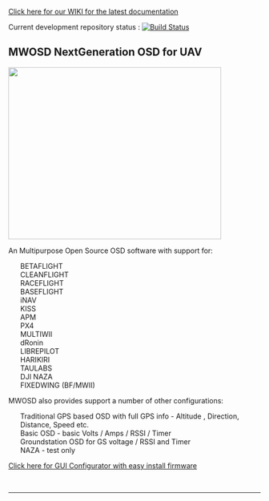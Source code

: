 

<a href='https://github.com/ShikOfTheRa/scarab-osd/wiki' target='_blank'>Click here for our WIKI for the latest documentation</a><br>

Current development repository status : [![Build Status](https://travis-ci.org/ShikOfTheRa/scarab-osd.svg?branch=master)](https://travis-ci.org/ShikOfTheRa/scarab-osd) 		

##
## MWOSD NextGeneration OSD for UAV

<a href='http://www.youtube.com/watch?feature=player_embedded&v=FCIyhbT1kK0' target='_blank'><img src='http://img.youtube.com/vi/FCIyhbT1kK0/0.jpg' width='425' height=344 /></a><br>

An Multipurpose Open Source OSD software with support for:
<ul class="task-list">
<li>BETAFLIGHT</li>
<li>CLEANFLIGHT</li>
<li>RACEFLIGHT</li>
<li>BASEFLIGHT</li>
<li>iNAV</li>
<li>KISS</li>
<li>APM</li>
<li>PX4</li>
<li>MULTIWII</li>
<li>dRonin</li>
<li>LIBREPILOT</li>
<li>HARIKIRI</li>
<li>TAULABS</li>
<li>DJI NAZA</li>
<li>FIXEDWING (BF/MWII)</li>
</ul>
MWOSD also provides support a number of other configurations: 
<ul class="task-list">
<li>Traditional GPS based OSD with full GPS info - Altitude , Direction, Distance, Speed etc.</li>
<li>Basic OSD - basic Volts / Amps / RSSI / Timer</li>
<li>Groundstation OSD for GS voltage / RSSI and Timer</li>
<li>NAZA - test only</li>
</ul>

<a href='https://www.virtualpilot.co.uk/index.php?route=product/product&path=62&product_id=53' target='_blank'>Click here for GUI Configurator with easy install firmware</a><br>

<br>
<hr />
